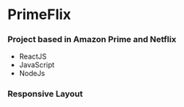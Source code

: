 # PrimeFlix
### Project based in Amazon Prime and Netflix
- ReactJS
- JavaScript
- NodeJs
### Responsive Layout
